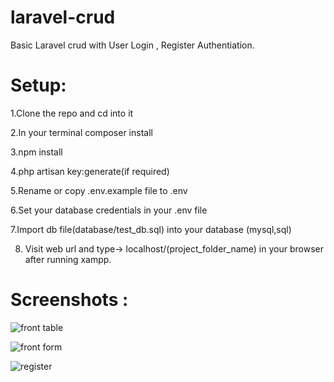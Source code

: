 # laravel-crud

Basic Laravel crud with User Login , Register Authentiation.

# Setup:
1.Clone the repo and cd into it

2.In your terminal composer install

3.npm install

4.php artisan key:generate(if required)

5.Rename or copy .env.example file to .env

6.Set your database credentials in your .env file

7.Import db file(database/test_db.sql) into your database (mysql,sql)

8. Visit web url and type-> localhost/(project_folder_name) in your browser after running xampp.

# Screenshots :


![front table](https://user-images.githubusercontent.com/92640408/185544283-4710e259-368e-4671-989d-869d60ce1960.png)

![front form](https://user-images.githubusercontent.com/92640408/185545600-ce777e5f-a292-4104-87d8-31a4fcb849bd.png)

![register](https://user-images.githubusercontent.com/92640408/185545870-4fd6bbd3-aa35-406e-9d2f-a1606bfe6463.png)
